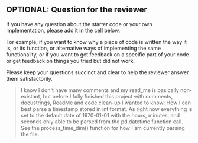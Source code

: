 ## OPTIONAL: Question for the reviewer
 
If you have any question about the starter code or your own implementation, please add it in the cell below. 

For example, if you want to know why a piece of code is written the way it is, or its function, or alternative ways of implementing the same functionality, or if you want to get feedback on a specific part of your code or get feedback on things you tried but did not work.

Please keep your questions succinct and clear to help the reviewer answer them satisfactorily. 

> I know I don't have many comments and my read_me is basically non-existant, but before I fully finished this project with comments, docustrings, ReadMe and code clean-up I wanted to know:
How I can best parse a timestamp stored in int format.  As right now everything is set to the default date of 1970-01-01 with the hours, minutes, and seconds only able to be parsed from the pd.datetime function call.
See the process_time_dim() function for how I am currently parsing the file.